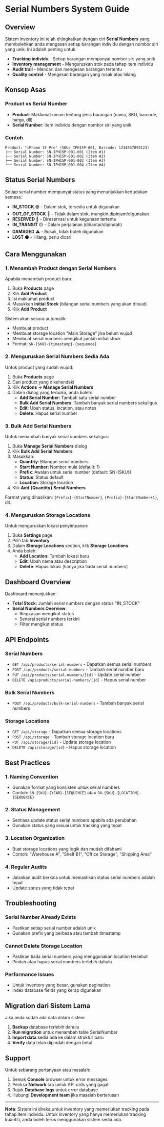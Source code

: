 # Serial Numbers System Guide

## Overview

Sistem inventory ini telah ditingkatkan dengan ciri **Serial Numbers** yang membolehkan anda mengesan setiap barangan individu dengan nombor siri yang unik. Ini adalah penting untuk:

- **Tracking individu** - Setiap barangan mempunyai nombor siri yang unik
- **Inventory management** - Menguruskan stok pada tahap item individu
- **Audit trail** - Mencari dan mengesan barangan tertentu
- **Quality control** - Mengesan barangan yang rosak atau hilang

## Konsep Asas

### Product vs Serial Number
- **Product**: Maklumat umum tentang jenis barangan (nama, SKU, barcode, harga, dll)
- **Serial Number**: Item individu dengan nombor siri yang unik

### Contoh
```
Product: "iPhone 15 Pro" (SKU: IPH15P-001, Barcode: 1234567890123)
├── Serial Number: SN-IPH15P-001-001 (Item #1)
├── Serial Number: SN-IPH15P-001-002 (Item #2)
├── Serial Number: SN-IPH15P-001-003 (Item #3)
└── Serial Number: SN-IPH15P-001-004 (Item #4)
```

## Status Serial Numbers

Setiap serial number mempunyai status yang menunjukkan kedudukan semasa:

- **IN_STOCK** 🟢 - Dalam stok, tersedia untuk digunakan
- **OUT_OF_STOCK** 🔴 - Tidak dalam stok, mungkin dipinjam/digunakan
- **RESERVED** 🔵 - Direservasi untuk kegunaan tertentu
- **IN_TRANSIT** 🟡 - Dalam perjalanan (dihantar/dipindah)
- **DAMAGED** ⚠️ - Rosak, tidak boleh digunakan
- **LOST** ⚫ - Hilang, perlu dicari

## Cara Menggunakan

### 1. Menambah Product dengan Serial Numbers

Apabila menambah product baru:

1. Buka **Products** page
2. Klik **Add Product**
3. Isi maklumat product
4. Masukkan **Initial Stock** (bilangan serial numbers yang akan dibuat)
5. Klik **Add Product**

Sistem akan secara automatik:
- Membuat product
- Membuat storage location "Main Storage" jika belum wujud
- Membuat serial numbers mengikut jumlah initial stock
- Format: `SN-{SKU}-{timestamp}-{sequence}`

### 2. Menguruskan Serial Numbers Sedia Ada

Untuk product yang sudah wujud:

1. Buka **Products** page
2. Cari product yang dikehendaki
3. Klik **Actions** → **Manage Serial Numbers**
4. Dalam dialog yang terbuka, anda boleh:
   - **Add Serial Number**: Tambah satu serial number
   - **Bulk Add Serial Numbers**: Tambah banyak serial numbers sekaligus
   - **Edit**: Ubah status, location, atau notes
   - **Delete**: Hapus serial number

### 3. Bulk Add Serial Numbers

Untuk menambah banyak serial numbers sekaligus:

1. Buka **Manage Serial Numbers** dialog
2. Klik **Bulk Add Serial Numbers**
3. Masukkan:
   - **Quantity**: Bilangan serial numbers
   - **Start Number**: Nombor mula (default: 1)
   - **Prefix**: Awalan untuk serial number (default: SN-{SKU})
   - **Status**: Status default
   - **Location**: Storage location
4. Klik **Add {Quantity} Serial Numbers**

Format yang dihasilkan: `{Prefix}-{StartNumber}`, `{Prefix}-{StartNumber+1}`, dll.

### 4. Menguruskan Storage Locations

Untuk menguruskan lokasi penyimpanan:

1. Buka **Settings** page
2. Pilih tab **Inventory**
3. Dalam **Storage Locations** section, klik **Storage Locations**
4. Anda boleh:
   - **Add Location**: Tambah lokasi baru
   - **Edit**: Ubah nama atau description
   - **Delete**: Hapus lokasi (hanya jika tiada serial numbers)

## Dashboard Overview

Dashboard menunjukkan:

- **Total Stock**: Jumlah serial numbers dengan status "IN_STOCK"
- **Serial Numbers Overview**: 
  - Ringkasan mengikut status
  - Senarai serial numbers terkini
  - Filter mengikut status

## API Endpoints

### Serial Numbers
- `GET /api/products/serial-numbers` - Dapatkan semua serial numbers
- `POST /api/products/serial-numbers` - Tambah serial number baru
- `PUT /api/products/serial-numbers/[id]` - Update serial number
- `DELETE /api/products/serial-numbers/[id]` - Hapus serial number

### Bulk Serial Numbers
- `POST /api/products/bulk-serial-numbers` - Tambah banyak serial numbers

### Storage Locations
- `GET /api/storage` - Dapatkan semua storage locations
- `POST /api/storage` - Tambah storage location baru
- `PUT /api/storage/[id]` - Update storage location
- `DELETE /api/storage/[id]` - Hapus storage location

## Best Practices

### 1. Naming Convention
- Gunakan format yang konsisten untuk serial numbers
- Contoh: `SN-{SKU}-{YEAR}-{SEQUENCE}` atau `SN-{SKU}-{LOCATION}-{SEQUENCE}`

### 2. Status Management
- Sentiasa update status serial numbers apabila ada perubahan
- Gunakan status yang sesuai untuk tracking yang tepat

### 3. Location Organization
- Buat storage locations yang logik dan mudah difahami
- Contoh: "Warehouse A", "Shelf B1", "Office Storage", "Shipping Area"

### 4. Regular Audits
- Jalankan audit berkala untuk memastikan status serial numbers adalah tepat
- Update status yang tidak tepat

## Troubleshooting

### Serial Number Already Exists
- Pastikan setiap serial number adalah unik
- Gunakan prefix yang berbeza atau tambah timestamp

### Cannot Delete Storage Location
- Pastikan tiada serial numbers yang menggunakan location tersebut
- Pindah atau hapus serial numbers terlebih dahulu

### Performance Issues
- Untuk inventory yang besar, gunakan pagination
- Index database fields yang kerap digunakan

## Migration dari Sistem Lama

Jika anda sudah ada data dalam sistem:

1. **Backup** database terlebih dahulu
2. **Run migration** untuk menambah table SerialNumber
3. **Import data** sedia ada ke dalam struktur baru
4. **Verify** data telah dipindah dengan betul

## Support

Untuk sebarang pertanyaan atau masalah:

1. Semak **Console** browser untuk error messages
2. Periksa **Network** tab untuk API calls yang gagal
3. Rujuk **Database logs** untuk error database
4. Hubungi **Development team** jika masalah berterusan

---

**Nota**: Sistem ini direka untuk inventory yang memerlukan tracking pada tahap item individu. Untuk inventory yang hanya memerlukan tracking kuantiti, anda boleh terus menggunakan sistem sedia ada.
